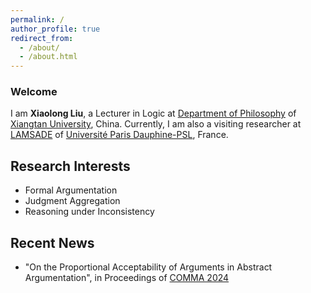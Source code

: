 ```yaml
---
permalink: /
author_profile: true
redirect_from: 
  - /about/
  - /about.html
---
```


### Welcome

I am **Xiaolong Liu**, a Lecturer in Logic at [Department of Philosophy](https://bqsy.xtu.edu.cn/info/1003/2346.htm) of [Xiangtan University](https://en.xtu.edu.cn), China. Currently, I am also a visiting researcher at [LAMSADE](https://www.lamsade.dauphine.fr/en/people/detail-cv/profile/xiaolong-liu.html) of [Université Paris Dauphine-PSL](https://dauphine.psl.eu/en/), France.


## Research Interests
<!-- ====== -->

- Formal Argumentation
- Judgment Aggregation
- Reasoning under Inconsistency

## Recent News
<!-- ====== -->

- "On the Proportional Acceptability of Arguments in Abstract Argumentation", in Proceedings of [COMMA 2024](http://comma2024.krportal.org/program.html)

